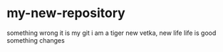 # my-new-repository

something wrong
it is my git
i am a tiger
new vetka, new life
life is good
something changes